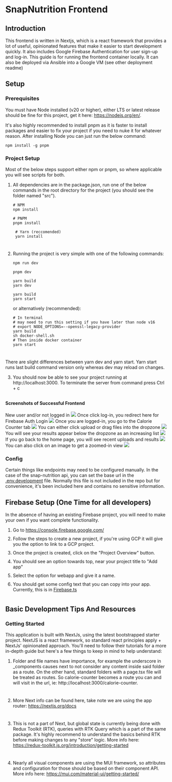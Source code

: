 <style>
   li {
       padding-bottom: 10px
   }
</style>

# SnapNutrition Frontend


## Introduction

This frontend is written in Nextjs, which is a react framework that provides a lot of useful, opinionated features that
make it easier to start development quickly. It also includes Google Firebase Authentication for user sign-up and log-in.
This guide is for running the frontend container locally. 
It can also be deployed via Ansible into a Google VM (see other deployment readme)


## Setup
### Prerequisites
You must have Node installed (v20 or higher), either LTS or latest release should be fine for this project, get it here: https://nodejs.org/en/.

It's also highly recommended to install pnpm as it is faster to install packages and easier to fix your project if you 
need to nuke it for whatever reason. After installing Node you can just run the below command:
```shell
npm install -g pnpm
```

### Project Setup

Most of the below steps support either npm or pnpm, so where applicable you will see scripts for both.

1. All dependencies are in the package.json, run one of the below commands in the root directory for the project 
(you should see the folder named "src").
 
    ```shell 
    # NPM
    npm install   
    ```
    ```shell
    # PNPM
    pnpm install
    ```
   ```shell
    # Yarn (reccomended)
    yarn install
    ```
   

2. Running the project is very simple with one of the following commands:
   ```shell
   npm run dev
   ```
   ```shell
   pnpm dev
   ```
   ```shell
   yarn build
   yarn dev
   ```
   ```shell
   yarn build
   yarn start
   ```
   or alternatively (recommended):

   ```shell
   # In terminal
   # may need to run this setting if you have later than node v16
   # export NODE_OPTIONS=--openssl-legacy-provider
   yarn build
   sh docker-shell.sh
   # Then inside docker container
   yarn start
   ```
   
There are slight differences between yarn dev and yarn start. 
Yarn start runs last build command version only whereas dev may reload on changes.

3. You should now be able to see your project running at http://localhost:3000. 
To terminate the server from command 
press Ctrl + c

#### Screenshots of Successful Frontend

New user and/or not logged in
![](../reports/new_user_homepage.png)
Once click log-in, you redirect here for Firebase Auth Login
![](../reports/firebase_signin_redirect.png)
Once you are logged-in, you go to the Calorie Counter tab
![](../reports/calorie_page_signed_in.png)
You can either click upload or drag files into the dropzone
![](../reports/drag_files.jpg)
You will see your results appear below the dropzone as an increasing list
![](../reports/calorie_log_page_w_results.png)
If you go back to the home page, you will see recent uploads and results
![](../reports/m5_homepage_results.png)
You can also click on an image to get a zoomed-in view
![](../reports/image_zoom_homepage.png)


### Config
Certain things like endpoints may need to be configured manually. In the case of the snap-nutrition api, you can set the
base url in the [.env.development](./.env.development) file. Normally this file is not included in the repo but for
convenience, it's been included here and contains no sensitive information.


## Firebase Setup (One Time for all developers)
In the absence of having an existing Firebase project, you will need to make your own if you want complete functionality.
1. Go to https://console.firebase.google.com/
2. Follow the steps to create a new project, if you're using GCP it will give you the option to link to a GCP project.
3. Once the project is created, click on the "Project Overview" button.
4. You should see an option towards top, near your project title to "Add app"
5. Select the option for webapp and give it a name.
6. You should get some config text that you can copy into your app. Currently, this is in [Firebase.ts](./src/app/_components/auth/firebase.ts)

## Basic Development Tips And Resources

### Getting Started
This application is built with NextJs, using the latest bootstrapped starter project. NextJS is a react framework, so 
standard react principles apply + NextJs' opinionated approach. You'll need to follow their tutorials for a more in-depth
guide but here's a few things to keep in mind to help understand:

1. Folder and file names have importance, for example the underscore in _components causes next to not consider any
content inside said folder as a route. On the other hand, standard folders with a page.tsx file will be treated as routes.
So calorie-counter becomes a route you can and will visit in the url, ie: http://localhost:3000/calorie-counter. 

2. More Next info can be found here, take note we are using the app router: https://nextjs.org/docs

3. This is not a part of Next, but global state is currently being done with Redux Toolkit (RTK), queries with RTK Query
which is a part of the same package. It's highly recommend to understand the basics behind RTK before making changes to 
any "store" logic. More info here: https://redux-toolkit.js.org/introduction/getting-started

4. Nearly all visual components are using the MUI framework, so attributes and configuration for those should be based 
on their component API. More info here: https://mui.com/material-ui/getting-started/